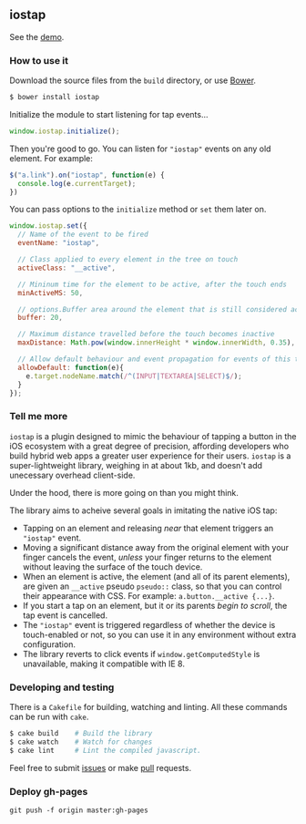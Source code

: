 ## iostap

See the [demo](https://stephenhutchings.github.io/iostap/demo/).

### How to use it

Download the source files from the `build` directory, or use [Bower](http://www.bower.io/).

```bash
$ bower install iostap
```

Initialize the module to start listening for tap events...

```js
window.iostap.initialize();
```

Then you're good to go. You can listen for `"iostap"` events on any old element. For example:

```js
$("a.link").on("iostap", function(e) {
  console.log(e.currentTarget);
})
```

You can pass options to the `initialize` method or `set` them later on.

```js
window.iostap.set({
  // Name of the event to be fired
  eventName: "iostap",

  // Class applied to every element in the tree on touch
  activeClass: "__active",

  // Mininum time for the element to be active, after the touch ends
  minActiveMS: 50,

  // options.Buffer area around the element that is still considered active
  buffer: 20,

  // Maximum distance travelled before the touch becomes inactive
  maxDistance: Math.pow(window.innerHeight * window.innerWidth, 0.35),

  // Allow default behaviour and event propagation for events of this type
  allowDefault: function(e){
    e.target.nodeName.match(/^(INPUT|TEXTAREA|SELECT)$/);
  }
});
```

### Tell me more

`iostap` is a plugin designed to mimic the behaviour of tapping a button in the iOS ecosystem with a great degree of precision, affording developers who build hybrid web apps a greater user experience for their users. `iostap` is a super-lightweight library, weighing in at about 1kb, and doesn't add unecessary overhead client-side.

Under the hood, there is more going on than you might think.

The library aims to acheive several goals in imitating the native iOS tap:
  - Tapping on an element and releasing *near* that element triggers an `"iostap"` event.
  - Moving a significant distance away from the original element with your finger cancels the event, *unless* your finger returns to the element without leaving the surface of the touch device.
  - When an element is active, the element (and all of its parent elements), are given an `__active` pseudo `pseudo::` class, so that you can control their appearance with CSS. For example: `a.button.__active {...}`.
  - If you start a tap on an element, but it or its parents *begin to scroll*, the tap event is cancelled.
  - The `"iostap"` event is triggered regardless of whether the device is touch-enabled or not, so you can use it in any environment without extra configuration.
  - The library reverts to click events if `window.getComputedStyle` is unavailable, making it compatible with IE 8.

### Developing and testing

There is a `Cakefile` for building, watching and linting. All these commands can be run with `cake`.

```bash
$ cake build    # Build the library
$ cake watch    # Watch for changes
$ cake lint     # Lint the compiled javascript.
```

Feel free to submit [issues](https://github.com/stephenhutchings/iostap/issues) or make [pull](https://github.com/stephenhutchings/iostap/pulls) requests.

### Deploy gh-pages

```
git push -f origin master:gh-pages
```
